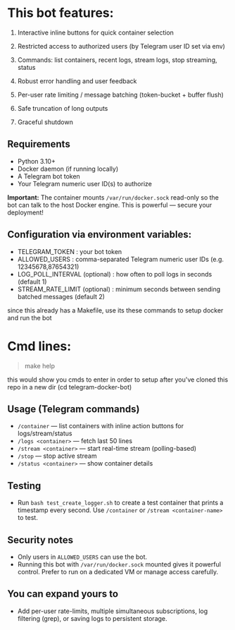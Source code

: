 # This bot features:
1. Interactive inline buttons for quick container selection

2. Restricted access to authorized users (by Telegram user ID set via env)

3. Commands: list containers, recent logs, stream logs, stop streaming, status

4. Robust error handling and user feedback

5. Per-user rate limiting / message batching (token-bucket + buffer flush)

6. Safe truncation of long outputs

7. Graceful shutdown

## Requirements
- Python 3.10+
- Docker daemon (if running locally)
- A Telegram bot token
- Your Telegram numeric user ID(s) to authorize

**Important:** The container mounts `/var/run/docker.sock` read-only so the bot can talk to the host Docker engine. This is powerful — secure your deployment!

## Configuration via environment variables:
- TELEGRAM_TOKEN : your bot token
- ALLOWED_USERS  : comma-separated Telegram numeric user IDs (e.g. 12345678,87654321)
- LOG_POLL_INTERVAL (optional) : how often to poll logs in seconds (default 1)
- STREAM_RATE_LIMIT (optional) : minimum seconds between sending batched messages (default 2)

since this already has a Makefile, use its these commands to setup docker and run the bot

# Cmd lines:
> make help

this would show you cmds to enter in order to setup after you've cloned this repo in a new dir (cd telegram-docker-bot)


## Usage (Telegram commands)
- `/container` — list containers with inline action buttons for logs/stream/status
- `/logs <container>` — fetch last 50 lines
- `/stream <container>` — start real-time stream (polling-based)
- `/stop` — stop active stream
- `/status <container>` — show container details

## Testing
- Run `bash test_create_logger.sh` to create a test container that prints a timestamp every second. Use `/container` or `/stream <container-name>` to test.

## Security notes
- Only users in `ALLOWED_USERS` can use the bot.
- Running this bot with `/var/run/docker.sock` mounted gives it powerful control. Prefer to run on a dedicated VM or manage access carefully.

## You can expand yours to
- Add per-user rate-limits, multiple simultaneous subscriptions, log filtering (grep), or saving logs to persistent storage.